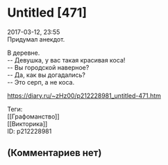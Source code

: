 Untitled [471]
==============

  
2017-03-12, 23:55  
 Придумал анекдот.   
   
 В деревне.   
 -- Девушка, у вас такая красивая коса!   
 -- Вы городской наверное?   
 -- Да, как вы догадались?   
 -- Это серп, а не коса.   
  
<https://diary.ru/~zHz00/p212228981_untitled-471.htm>  
  
Теги:  
[[Графоманство]]  
[[Викторика]]  
ID: p212228981  


(Комментариев нет)
------------------